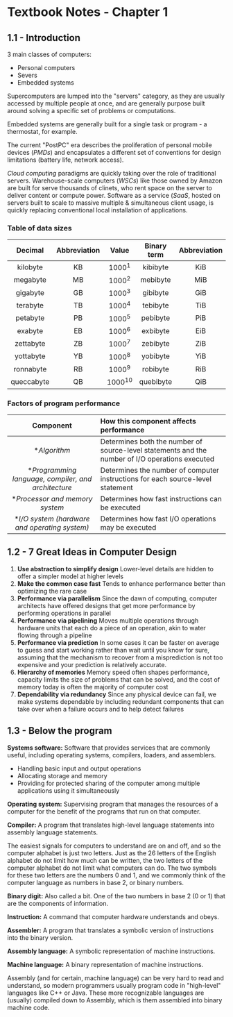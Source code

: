 # Textbook Notes - Chapter 1

## 1.1 - Introduction

3 main classes of computers:
- Personal computers
- Severs
- Embedded systems

Supercomputers are lumped into the "servers" category, as they are usually accessed by multiple people at once, and are generally purpose built around solving a specific set of problems or computations.

Embedded systems are generally built for a single task or program -  a thermostat, for example.

The current "PostPC" era describes the proliferation of personal mobile devices (*PMDs*) and encapsulates a different set of conventions for design limitations (battery life, network access).

*Cloud computing* paradigms are quickly taking over the role of traditional servers. Warehouse-scale computers (*WSCs*) like those owned by Amazon are built for serve thousands of clinets, who rent space on the server to deliver content or compute power. Software as a service (*SaaS*, hosted on servers built to scale to massive multiple & simultaneous client usage, is quickly replacing conventional local installation of applications.

### Table of data sizes

| Decimal | Abbreviation | Value | Binary term | Abbreviation | Value  | % Larger |
| :---: | :---: | :---: | :---: | :---: | :---: | :---: |
| kilobyte | KB | 1000<sup>1</sup> | kibibyte | KiB |2<sup>10</sup> | 2% |
| megabyte | MB | 1000<sup>2</sup> | mebibyte | MiB |2<sup>20</sup> | 5% |
| gigabyte | GB | 1000<sup>3</sup> | gibibyte | GiB |2<sup>30</sup> | 7% |
| terabyte | TB | 1000<sup>4</sup> | tebibyte | TiB |2<sup>40</sup> | 10 |
| petabyte | PB | 1000<sup>5</sup> | pebibyte | PiB |2<sup>50</sup> | 13 |
| exabyte | EB | 1000<sup>6</sup> |	exbibyte | EiB |2<sup>60</sup> | 15 |
| zettabyte | ZB | 1000<sup>7</sup> | zebibyte | ZiB |2<sup>70</sup> | 18 |
| yottabyte | YB | 1000<sup>8</sup> | yobibyte | YiB |2<sup>80</sup> | 21 |
| ronnabyte | RB | 1000<sup>9</sup> | robibyte | RiB |2<sup>90</sup> | 24 |
| queccabyte | QB | 1000<sup>10</sup> |	quebibyte | QiB |2<sup>1000</sup> | 24 |

### Factors of program performance

| Component | How this component affects performance |
| :---: | :--- |
| **Algorithm* | Determines both the number of source-level statements and the number of I/O operations executed |
| **Programming language, compiler, and architecture* | Determines the number of computer instructions for each source-level statement |
| **Processor and memory system* | Determines how fast instructions can be executed |
| **I/O system (hardware and operating system)* | Determines how fast I/O operations may be executed |

## 1.2 - 7 Great Ideas in Computer Design

1. **Use abstraction to simplify design**
Lower-level details are hidden to offer a simpler model at higher levels
2. **Make the common case fast**
Tends to enhance performance better than optimizing the rare case
3. **Performance via parallelism**
Since the dawn of computing, computer architects have offered designs that get more performance by performing operations in parallel
4. **Performance via pipelining**
Moves multiple operations through hardware units that each do a piece of an operation, akin to water flowing through a pipeline
5. **Performance via prediction**
In some cases it can be faster on average to guess and start working rather than wait until you know for sure, assuming that the mechanism to recover from a misprediction is not too expensive and your prediction is relatively accurate.
6. **Hierarchy of memories**
Memory speed often shapes performance, capacity limits the size of problems that can be solved, and the cost of memory today is often the majority of computer cost
7. **Dependability via redundancy**
Since any physical device can fail, we make systems dependable by including redundant components that can take over when a failure occurs and to help detect failures

## 1.3 - Below the program

**Systems software:** Software that provides services that are commonly useful, including operating systems, compilers, loaders, and assemblers. 
- Handling basic input and output operations
- Allocating storage and memory
- Providing for protected sharing of the computer among multiple applications using it simultaneously

**Operating system:** Supervising program that manages the resources of a computer for the benefit of the programs that run on that computer. 

**Compiler:** A program that translates high-level language statements into assembly language statements. 

The easiest signals for computers to understand are on and off, and so the computer alphabet is just two letters. Just as the 26 letters of the English alphabet do not limit how much can be written, the two letters of the computer alphabet do not limit what computers can do. The two symbols for these two letters are the numbers 0 and 1, and we commonly think of the computer language as numbers in base 2, or binary numbers.

**Binary digit:** Also called a bit. One of the two numbers in base 2 (0 or 1) that are the components of information. 

**Instruction:** A command that computer hardware understands and obeys.

**Assembler:** A program that translates a symbolic version of instructions into the binary version. 

**Assembly language:** A symbolic representation of machine instructions. 

**Machine language:** A binary representation of machine instructions. 

Assembly (and for certain, machine language) can be very hard to read and understand, so modern programmers usually program code in "high-level" languages like C++ or Java. These more recognizable languages are (usually) compiled down to Assembly, which is them assembled into binary machine code.

